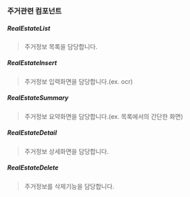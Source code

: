 ### 주거관련 컴포넌트

##### RealEstateList
> 주거정보 목록을 담당합니다.

##### RealEstateInsert
> 주거정보 입력화면을 담당합니다.(ex. ocr)

##### RealEstateSummary
> 주거정보 요약화면을 담당합니다.(ex. 목록에서의 간단한 화면)

##### RealEstateDetail
> 주거정보 상세화면을 담당합니다.

##### RealEstateDelete
> 주거정보를 삭제기능을 담당합니다.
